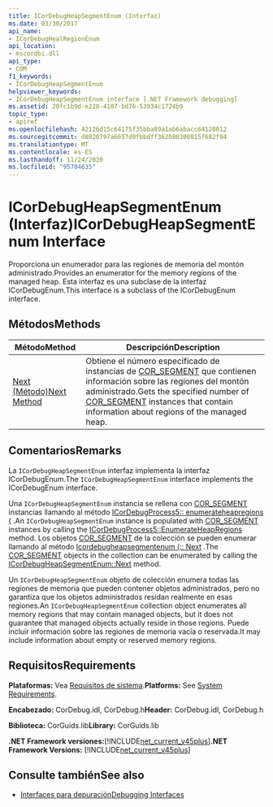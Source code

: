 ```yaml
---
title: ICorDebugHeapSegmentEnum (Interfaz)
ms.date: 03/30/2017
api_name:
- ICorDebugHealRegionEnum
api_location:
- mscordbi.dll
api_type:
- COM
f1_keywords:
- ICorDebugHeapSegmentEnum
helpviewer_keywords:
- ICorDebugHeapSegmentEnum interface [.NET Framework debugging]
ms.assetid: 20fc1b9d-e228-4107-bd76-53934c1724b9
topic_type:
- apiref
ms.openlocfilehash: 42126d15c64175f35bba89a1ab6abacc64128012
ms.sourcegitcommit: d8020797a6657d0fbbdff362b80300815f682f94
ms.translationtype: MT
ms.contentlocale: es-ES
ms.lasthandoff: 11/24/2020
ms.locfileid: "95704635"
---
```

# <a name="icordebugheapsegmentenum-interface"></a><span data-ttu-id="f4c91-102">ICorDebugHeapSegmentEnum (Interfaz)</span><span class="sxs-lookup"><span data-stu-id="f4c91-102">ICorDebugHeapSegmentEnum Interface</span></span>

<span data-ttu-id="f4c91-103">Proporciona un enumerador para las regiones de memoria del montón administrado.</span><span class="sxs-lookup"><span data-stu-id="f4c91-103">Provides an enumerator for the memory regions of the managed heap.</span></span> <span data-ttu-id="f4c91-104">Esta interfaz es una subclase de la interfaz ICorDebugEnum.</span><span class="sxs-lookup"><span data-stu-id="f4c91-104">This interface is a subclass of the ICorDebugEnum interface.</span></span>  
  
## <a name="methods"></a><span data-ttu-id="f4c91-105">Métodos</span><span class="sxs-lookup"><span data-stu-id="f4c91-105">Methods</span></span>  
  
|<span data-ttu-id="f4c91-106">Método</span><span class="sxs-lookup"><span data-stu-id="f4c91-106">Method</span></span>|<span data-ttu-id="f4c91-107">Descripción</span><span class="sxs-lookup"><span data-stu-id="f4c91-107">Description</span></span>|  
|------------|-----------------|  
|[<span data-ttu-id="f4c91-108">Next (Método)</span><span class="sxs-lookup"><span data-stu-id="f4c91-108">Next Method</span></span>](icordebugheapsegmentenum-next-method.md)|<span data-ttu-id="f4c91-109">Obtiene el número especificado de instancias de [COR_SEGMENT](cor-segment-structure.md) que contienen información sobre las regiones del montón administrado.</span><span class="sxs-lookup"><span data-stu-id="f4c91-109">Gets the specified number of [COR_SEGMENT](cor-segment-structure.md) instances that contain information about regions of the managed heap.</span></span>|  
  
## <a name="remarks"></a><span data-ttu-id="f4c91-110">Comentarios</span><span class="sxs-lookup"><span data-stu-id="f4c91-110">Remarks</span></span>  

 <span data-ttu-id="f4c91-111">La `ICorDebugHeapSegmentEnum` interfaz implementa la interfaz ICorDebugEnum.</span><span class="sxs-lookup"><span data-stu-id="f4c91-111">The `ICorDebugHeapSegmentEnum` interface implements the ICorDebugEnum interface.</span></span>  
  
 <span data-ttu-id="f4c91-112">Una `ICorDebugHeapSegmentEnum` instancia se rellena con [COR_SEGMENT](cor-segment-structure.md) instancias llamando al método [ICorDebugProcess5:: enumerateheapregions (](icordebugprocess5-enumerateheapregions-method.md) .</span><span class="sxs-lookup"><span data-stu-id="f4c91-112">An `ICorDebugHeapSegmentEnum` instance is populated with [COR_SEGMENT](cor-segment-structure.md) instances by calling the [ICorDebugProcess5::EnumerateHeapRegions](icordebugprocess5-enumerateheapregions-method.md) method.</span></span> <span data-ttu-id="f4c91-113">Los objetos [COR_SEGMENT](cor-segment-structure.md) de la colección se pueden enumerar llamando al método [Icordebugheapsegmentenum (:: Next](icordebugheapsegmentenum-next-method.md) .</span><span class="sxs-lookup"><span data-stu-id="f4c91-113">The [COR_SEGMENT](cor-segment-structure.md) objects in the collection can be enumerated by calling the [ICorDebugHeapSegmentEnum::Next](icordebugheapsegmentenum-next-method.md) method.</span></span>  
  
 <span data-ttu-id="f4c91-114">Un `ICorDebugHeapSegmentEnum` objeto de colección enumera todas las regiones de memoria que pueden contener objetos administrados, pero no garantiza que los objetos administrados residan realmente en esas regiones.</span><span class="sxs-lookup"><span data-stu-id="f4c91-114">An `ICorDebugHeapSegmentEnum` collection object enumerates all memory regions that may contain managed objects, but it does not guarantee that managed objects actually reside in those regions.</span></span> <span data-ttu-id="f4c91-115">Puede incluir información sobre las regiones de memoria vacía o reservada.</span><span class="sxs-lookup"><span data-stu-id="f4c91-115">It may include information about empty or reserved memory regions.</span></span>  
  
## <a name="requirements"></a><span data-ttu-id="f4c91-116">Requisitos</span><span class="sxs-lookup"><span data-stu-id="f4c91-116">Requirements</span></span>  

 <span data-ttu-id="f4c91-117">**Plataformas:** Vea [Requisitos de sistema](../../get-started/system-requirements.md).</span><span class="sxs-lookup"><span data-stu-id="f4c91-117">**Platforms:** See [System Requirements](../../get-started/system-requirements.md).</span></span>  
  
 <span data-ttu-id="f4c91-118">**Encabezado:** CorDebug.idl, CorDebug.h</span><span class="sxs-lookup"><span data-stu-id="f4c91-118">**Header:** CorDebug.idl, CorDebug.h</span></span>  
  
 <span data-ttu-id="f4c91-119">**Biblioteca:** CorGuids.lib</span><span class="sxs-lookup"><span data-stu-id="f4c91-119">**Library:** CorGuids.lib</span></span>  
  
 <span data-ttu-id="f4c91-120">**.NET Framework versiones:**[!INCLUDE[net_current_v45plus](../../../../includes/net-current-v45plus-md.md)]</span><span class="sxs-lookup"><span data-stu-id="f4c91-120">**.NET Framework Versions:** [!INCLUDE[net_current_v45plus](../../../../includes/net-current-v45plus-md.md)]</span></span>  
  
## <a name="see-also"></a><span data-ttu-id="f4c91-121">Consulte también</span><span class="sxs-lookup"><span data-stu-id="f4c91-121">See also</span></span>

- [<span data-ttu-id="f4c91-122">Interfaces para depuración</span><span class="sxs-lookup"><span data-stu-id="f4c91-122">Debugging Interfaces</span></span>](debugging-interfaces.md)
